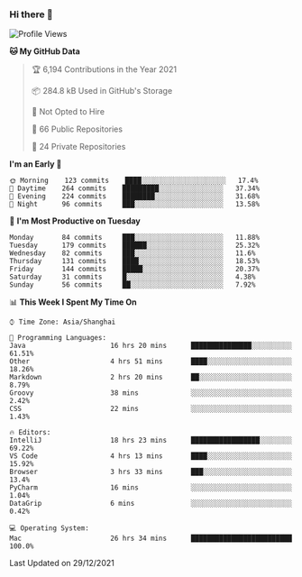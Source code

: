 ### Hi there 👋

<!--
**qbosen/qbosen** is a ✨ _special_ ✨ repository because its `README.md` (this file) appears on your GitHub profile.

Here are some ideas to get you started:

- 🔭 I’m currently working on ...
- 🌱 I’m currently learning ...
- 👯 I’m looking to collaborate on ...
- 🤔 I’m looking for help with ...
- 💬 Ask me about ...
- 📫 How to reach me: ...
- 😄 Pronouns: ...
- ⚡ Fun fact: ...
-->

<!--START_SECTION:waka-->
![Profile Views](http://img.shields.io/badge/Profile%20Views-0-blue)

**🐱 My GitHub Data** 

> 🏆 6,194 Contributions in the Year 2021
 > 
> 📦 284.8 kB Used in GitHub's Storage 
 > 
> 🚫 Not Opted to Hire
 > 
> 📜 66 Public Repositories 
 > 
> 🔑 24 Private Repositories  
 > 
**I'm an Early 🐤** 

```text
🌞 Morning    123 commits    ████░░░░░░░░░░░░░░░░░░░░░   17.4% 
🌆 Daytime    264 commits    █████████░░░░░░░░░░░░░░░░   37.34% 
🌃 Evening    224 commits    ████████░░░░░░░░░░░░░░░░░   31.68% 
🌙 Night      96 commits     ███░░░░░░░░░░░░░░░░░░░░░░   13.58%

```
📅 **I'm Most Productive on Tuesday** 

```text
Monday       84 commits     ███░░░░░░░░░░░░░░░░░░░░░░   11.88% 
Tuesday      179 commits    ██████░░░░░░░░░░░░░░░░░░░   25.32% 
Wednesday    82 commits     ███░░░░░░░░░░░░░░░░░░░░░░   11.6% 
Thursday     131 commits    ████░░░░░░░░░░░░░░░░░░░░░   18.53% 
Friday       144 commits    █████░░░░░░░░░░░░░░░░░░░░   20.37% 
Saturday     31 commits     █░░░░░░░░░░░░░░░░░░░░░░░░   4.38% 
Sunday       56 commits     ██░░░░░░░░░░░░░░░░░░░░░░░   7.92%

```


📊 **This Week I Spent My Time On** 

```text
⌚︎ Time Zone: Asia/Shanghai

💬 Programming Languages: 
Java                     16 hrs 20 mins      ███████████████░░░░░░░░░░   61.51% 
Other                    4 hrs 51 mins       ████░░░░░░░░░░░░░░░░░░░░░   18.26% 
Markdown                 2 hrs 20 mins       ██░░░░░░░░░░░░░░░░░░░░░░░   8.79% 
Groovy                   38 mins             ░░░░░░░░░░░░░░░░░░░░░░░░░   2.42% 
CSS                      22 mins             ░░░░░░░░░░░░░░░░░░░░░░░░░   1.43%

🔥 Editors: 
IntelliJ                 18 hrs 23 mins      █████████████████░░░░░░░░   69.22% 
VS Code                  4 hrs 13 mins       ████░░░░░░░░░░░░░░░░░░░░░   15.92% 
Browser                  3 hrs 33 mins       ███░░░░░░░░░░░░░░░░░░░░░░   13.4% 
PyCharm                  16 mins             ░░░░░░░░░░░░░░░░░░░░░░░░░   1.04% 
DataGrip                 6 mins              ░░░░░░░░░░░░░░░░░░░░░░░░░   0.42%

💻 Operating System: 
Mac                      26 hrs 34 mins      █████████████████████████   100.0%

```


 Last Updated on 29/12/2021
<!--END_SECTION:waka-->
